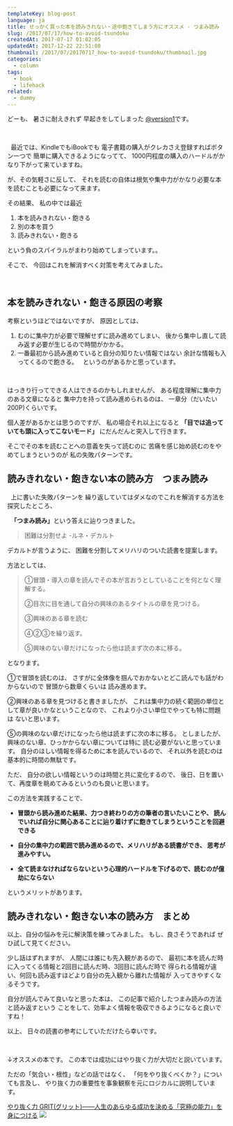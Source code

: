 ```yaml
---
templateKey: blog-post
language: ja
title: せっかく買った本を読みきれない・途中飽きてしまう方にオススメ - つまみ読み
slug: /2017/07/17/how-to-avoid-tsundoku
createdAt: 2017-07-17 01:02:05
updatedAt: 2017-12-22 22:51:08
thumbnail: /2017/07/20170717_how-to-avoid-tsundoku/thumbnail.jpg
categories:
  - column
tags:
  - book
  - lifehack
related:
  - dummy
---
```


どーも、
暑さに耐えきれず
早起きをしてしまった
<a href="https://twitter.com/version1_2017">@version1</a>です。

&nbsp;
<div class="adsense"></div>
&nbsp;
最近では、KindleでもiBookでも
電子書籍の購入がクレカさえ登録すればボタン一つで
簡単に購入できるようになってて、
1000円程度の購入のハードルがかなり下がって来ていますね。

が、その気軽さに反して、
それを読むの自体は根気や集中力がかなり必要な本
を読むことも必要になって来ます。

その結果、
私の中では最近
&nbsp;
1. 本を読みきれない・飽きる
2. 別の本を買う
3. 読みきれない・飽きる

という負のスパイラルがまわり始めてしまっています。。
&nbsp;

そこで、
今回はこれを解消すべく対策を考えてみました。

&nbsp;

<h2 class="chapter">本を読みきれない・飽きる原因の考察</h2>

考察というほどではないですが、
原因としては、
&nbsp;
1. むのに集中力が必要で理解せずに読み進めてしまい、
後から集中し直して読み返す必要が生じるので時間がかかる。
&nbsp;
2. 一番最初から読み進めていると自分の知りたい情報ではない
余計な情報も入ってくるので飽きる。
&nbsp;
というのがあるかと思っています。
&nbsp;
<div class="adsense"></div>
&nbsp;

はっきり行ってできる人はできるのかもしれませんが、
ある程度理解に集中力のある文章になると
集中力を持って読み進められるのは、
一章分（だいたい200P)くらいです。

個人差があるかとは思うのですが、
私の場合それ以上になると
<strong>「目では追っていても頭に入ってこないモード」</strong>
にだんだんと突入して行きます。

そこでその本を読むことへの意義を失って読むのに
苦痛を感じ始め読むのをやめてしまうというのが
私の失敗パターンです。
&nbsp;

<h2 class="chapter">読みきれない・飽きない本の読み方　つまみ読み</h2>
&nbsp;
上に書いた失敗パターンを
繰り返していてはダメなのでこれを解消する方法を探究したところ、

&nbsp;
<strong>「つまみ読み」</strong>という答えに辿りつきました。

<blockquote>困難は分割せよ -ルネ・デカルト</blockquote>

デカルトが言うように、
困難を分割してメリハリのついた読書を提案します。

方法としては、

<blockquote>

①冒頭・導入の章を読んでその本が言おうとしていることを何となく理解する。

②目次に目を通して自分の興味のあるタイトルの章を見つける。

③興味のある章を読む

④②③を繰り返す。

⑤興味のない章だけになったら他は読まず次の本に移る。

</blockquote>

となります。

①で冒頭を読むのは、
さすがに全体像を掴んでおかないとどこ読んでも話がわからないので
冒頭から数章くらいは
読み進めます。

②興味のある章を見つけると書きましたが、
これは集中力の続く範囲の単位として章が良いかなということなので、
これより小さい単位でやっても特に問題は
ないと思います。

⑤の興味のない章だけになったら他は読まずに次の本に移る。
としましたが、興味のない章、ひっかからない章については特に
読む必要がないと思っています。
自分のほしい情報を得るために本を読んでいるので、
それ以外を読むのは基本的に時間の無駄です。

ただ、
自分の欲しい情報というのは時間と共に変化するので、
後日、日を置いて、再度章を眺めてみるというのも良いと思います。

この方法を実践することで、

* <strong>冒頭から読み進めた結果、力つき終わりの方の筆者の言いたいことや、
読んでいれば自分に関心あることに辿り着けずに飽きてしまうということを回避できる</strong>

* <strong>自分の集中力の範囲で読み進めるので、メリハリがある読書ができ、
思考が進みやすい。</strong>

* <strong>全て読まなければならないという心理的ハードルを下げるので、読むのが億劫にならない</strong>

というメリットがあります。

<h2 class="chapter">読みきれない・飽きない本の読み方　まとめ</h2>

以上、自分の悩みを元に解決策を練ってみました。
もし、良さそうであれば
ぜひ試して見てください。

少し話はずれますが、
人間には誰にも先入観があるので、
最初に本を読んだ時に入ってくる情報と2回目に読んだ時、3回目に読んだ時で
得られる情報が違い、何回も読み返すほどより自分の先入観から離れた情報が
入ってきやすくなるそうです。

自分が読んでみて良いなと思った本は、
この記事で紹介したつまみ読みの方法と読み返すという
ことをして、効率よく情報を吸収できるようになると良いですね！

以上、
日々の読書の参考にしていただけたら幸いです。

&nbsp;

↓オススメの本です。
この本では成功にはやり抜く力が大切だと説いています。

ただの「気合い・根性」などの話ではなく、
「何をやり抜くべくか？」についても言及し、
やり抜く力の重要性を事象観察を元にロジカルに説明しています。

<a href="http://amzn.to/2tubs9V">やり抜く力 GRIT(グリット)――人生のあらゆる成功を決める「究極の能力」を身につける</a>
<a href="https://www.amazon.co.jp/%E3%82%84%E3%82%8A%E6%8A%9C%E3%81%8F%E5%8A%9B-GRIT-%E3%82%B0%E3%83%AA%E3%83%83%E3%83%88-%E4%BA%BA%E7%94%9F%E3%81%AE%E3%81%82%E3%82%89%E3%82%86%E3%82%8B%E6%88%90%E5%8A%9F%E3%82%92%E6%B1%BA%E3%82%81%E3%82%8B-%E7%A9%B6%E6%A5%B5%E3%81%AE%E8%83%BD%E5%8A%9B-%E3%82%92%E8%BA%AB%E3%81%AB%E3%81%A4%E3%81%91%E3%82%8B-%E3%82%A2%E3%83%B3%E3%82%B8%E3%82%A7%E3%83%A9-%E3%83%80%E3%83%83%E3%82%AF%E3%83%AF%E3%83%BC%E3%82%B9/dp/4478064806/ref=as_li_ss_il?ie=UTF8&qid=1500220410&sr=8-1&keywords=%E3%82%84%E3%82%8A%E6%8A%9C%E3%81%8F&linkCode=li3&tag=llg01-22&linkId=393a04ef142d2926fbb8fe99d81c540e" target="_blank"><img border="0" src="//ws-fe.amazon-adsystem.com/widgets/q?_encoding=UTF8&ASIN=4478064806&Format=_SL250_&ID=AsinImage&MarketPlace=JP&ServiceVersion=20070822&WS=1&tag=llg01-22" ></a><img src="https://ir-jp.amazon-adsystem.com/e/ir?t=llg01-22&l=li3&o=9&a=4478064806" width="1" height="1" border="0" alt="" style="border:none !important; margin:0px !important;" />
